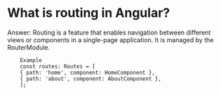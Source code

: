 # What is routing in Angular?

   Answer: Routing is a feature that enables navigation between different views or components in a single-page application. It is managed by the RouterModule.

        Example
        const routes: Routes = [
        { path: 'home', component: HomeComponent },
        { path: 'about', component: AboutComponent },
        ];


